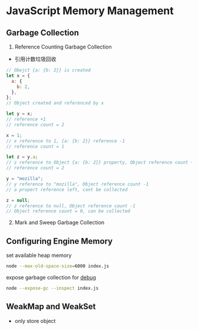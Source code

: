 # JavaScript Memory Management

## Garbage Collection

1. Reference Counting Garbage Collection

- 引用计数垃圾回收

```js
// Obejct {a: {b: 2}} is created
let x = {
  a: {
    b: 2,
  },
};
// Object created and referenced by x

let y = x;
// reference +1
// reference count = 2

x = 1;
// x reference to 1, {a: {b: 2}} reference -1
// reference count = 1

let z = y.a;
// z reference to Object {a: {b: 2}} property, Object reference count +1
// reference count = 2

y = "mozilla";
// y reference to "mozilla", Object reference count -1
// a propert reference left, cant be collected

z = null;
// z reference to null, Object reference count -1
// Object reference count = 0, can be collected
```

2. Mark and Sweep Garbage Collection

## Configuring Engine Memory

set available heap memory

```bash
node --max-old-space-size=6000 index.js
```

expose garbage collection for [debug](NodeJs_Debug.md)

```bash
node --expose-gc --inspect index.js
```

## WeakMap and WeakSet

- only store object
